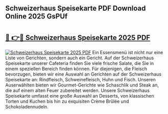 ## Schweizerhaus Speisekarte PDF Download Online 2025 GsPUf

# <h2><a href="http://gca4dya.nevu.top/?p=Schweizerhaus+Speisekarte">🔗 👉🔴 Schweizerhaus Speisekarte 2025 PDF</a></h2>

[![Schweizerhaus Speisekarte 2025 PDF](https://i.imgur.com/dBaPXMq.png)](http://gca4dya.nevu.top/?p=Schweizerhaus+Speisekarte)
Ein Essensmenü ist nicht nur eine Liste von Gerichten, sondern auch ein Gericht. Auf der Schweizerhaus Speisekarte unserer Cafeteria finden Sie viele frische Salate, die Sie in einem speziellen Bereich finden können. Für diejenigen, die Fleisch bevorzugen, bieten wir eine Auswahl an Gerichten auf der Schweizerhaus Speisekarte an: Rindfleisch, Schweinefleisch, Huhn und Fisch. Unseren Auserwählten bieten wir Gourmet-Gerichte wie Schaschlik und Steak an, die auf einem alten Feuer zubereitet werden. Unsere Schweizerhaus Speisekarte umfasst eine große Auswahl an Desserts, von klassischen Torten und Kuchen bis hin zu exquisiten Crème Brûlée und Schokoladennudeln.

